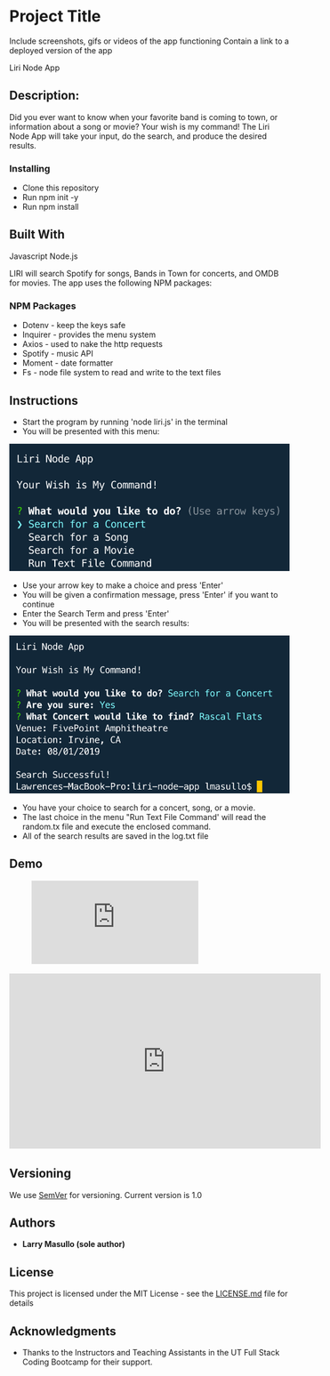 # Project Title



Include screenshots, gifs or videos of the app functioning
Contain a link to a deployed version of the app




Liri Node App

## Description:

Did you ever want to know when your favorite band is coming to town, or information about a song or movie?
Your wish is my command!
The Liri Node App will take your input, do the search, and produce the desired results.

### Installing

* Clone this repository
* Run npm init -y
* Run npm install


## Built With

Javascript
Node.js

LIRI will search Spotify for songs, Bands in Town for concerts, and OMDB for movies.
The app uses the following NPM packages: 

### NPM Packages
* Dotenv - keep the keys safe
* Inquirer - provides the menu system
* Axios - used to nake the http requests
* Spotify - music API
* Moment - date formatter
* Fs - node file system to read and write to the text files

## Instructions

* Start the program by running 'node liri.js' in the terminal
* You will be presented with this menu:

![alt text](images/instruct1.png "Main Menu")

* Use your arrow key to make a choice and press 'Enter'
* You will be given a confirmation message, press 'Enter' if you want to continue
* Enter the Search Term and press 'Enter'
* You will be presented with the search results:

![alt text](images/instruct2b.png "Search Result")

* You have your choice to search for a concert, song, or a movie.
* The last choice in the menu "Run Text File Command' will read the random.tx file and execute the enclosed command.
* All of the search results are saved in the log.txt file

## Demo


<figure class="video_container">
  <iframe src="https://www.youtube.com/embed/-isHopAYq7w" frameborder="0" allowfullscreen="true"></iframe>
</figure>

<iframe width="560" height="315" src="https://www.youtube.com/embed/-isHopAYq7w" frameborder="0" allow="accelerometer; autoplay; encrypted-media; gyroscope; picture-in-picture" allowfullscreen></iframe>


## Versioning

We use [SemVer](http://semver.org/) for versioning. 
Current version is 1.0

## Authors

* **Larry Masullo (sole author)**

## License

This project is licensed under the MIT License - see the [LICENSE.md](LICENSE.md) file for details

## Acknowledgments

* Thanks to the Instructors and Teaching Assistants in the UT Full Stack Coding Bootcamp for their support. 

